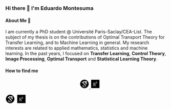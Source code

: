 ### Hi there 👋 I'm Eduardo Montesuma

#### About Me 🤔
I am currently a PhD student @ Université Paris-Saclay/CEA-List. The subject of my thesis is on the contributions of Optimal Transport Theory for Transfer Learning, and to Machine Learning in general. My research interests are related to applied mathematics, statistics and machine learning. In the past years, I focused on __Transfer Learning__, __Control Theory__, __Image Processing__, __Optimal Transport__ and __Statistical Learning Theory__.

#### How to find me

<ul style="text-align: center; list-style-position: inside;">
  <li style="display:inline"><a href="https://scholar.google.com.br/citations?view_op=list_works&user=elSROdcAAAAJ" target="_blank"> <img src="https://raw.githubusercontent.com/eddardd/my-personal-blog/master/assets/icons/gscholar.png" alt="" width="30px" height="30px"> </a></li>
  <li style="display:inline"><a href="https://www.researchgate.net/profile/Eduardo-Fernandes-Montesuma" target="_blank"> <img src="https://raw.githubusercontent.com/eddardd/my-personal-blog/master/assets/icons/rgate.png" alt="" width="30px" height="30px"> </a></li>
</ul>

<div>
<div><a href="https://scholar.google.com.br/citations?view_op=list_works&user=elSROdcAAAAJ"><img style="margin-right: 5px" align="left" width="30px" src="https://raw.githubusercontent.com/eddardd/my-personal-blog/master/assets/icons/gscholar.png"></a></div>
<div><a href="https://www.researchgate.net/profile/Eduardo-Fernandes-Montesuma"><img style="margin-right: 5px" align="left" width="30px" src="https://raw.githubusercontent.com/eddardd/my-personal-blog/master/assets/icons/rgate.png"></a></div>
</div>
